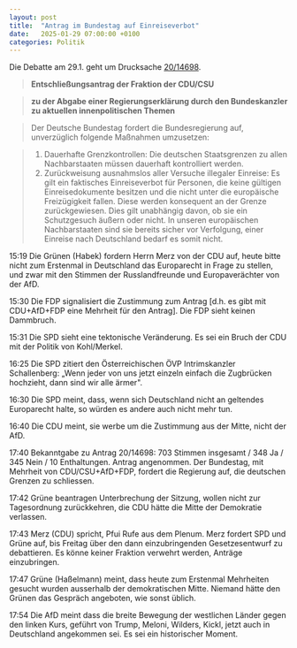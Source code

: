 ```yaml
---
layout: post
title:  "Antrag im Bundestag auf Einreiseverbot"
date:   2025-01-29 07:00:00 +0100
categories: Politik
---
```


Die Debatte am 29.1. geht um Drucksache [20/14698](https://dserver.bundestag.de/btd/20/146/2014698.pdf).

> **Entschließungsantrag der Fraktion der CDU/CSU**

> **zu der Abgabe einer Regierungserklärung durch den Bundeskanzler zu aktuellen innenpolitischen Themen**

> Der Deutsche Bundestag fordert die Bundesregierung auf, unverzüglich folgende Maßnahmen umzusetzen:

> 1. Dauerhafte Grenzkontrollen: Die deutschen Staatsgrenzen zu allen Nachbarstaaten müssen dauerhaft kontrolliert werden.
> 2. Zurückweisung ausnahmslos aller Versuche illegaler Einreise: Es gilt ein faktisches Einreiseverbot für Personen, die keine gültigen Einreisedokumente besitzen und die nicht unter die europäische Freizügigkeit fallen. Diese werden konsequent an der Grenze zurückgewiesen. Dies gilt unabhängig davon, ob sie ein Schutzgesuch äußern oder nicht. In unseren europäischen Nachbarstaaten sind sie bereits sicher vor Verfolgung, einer Einreise nach Deutschland bedarf es somit nicht.

15:19 Die Grünen (Habek) fordern Herrn Merz von der CDU auf, heute bitte nicht zum Erstenmal in Deutschland das Europarecht in Frage zu stellen, und zwar mit den Stimmen der Russlandfreunde und Europaverächter von der AfD.

15:30 Die FDP signalisiert die Zustimmung zum Antrag [d.h. es gibt mit CDU+AfD+FDP eine Mehrheit für den Antrag]. Die FDP sieht keinen Dammbruch.

15:31 Die SPD sieht eine tektonische Veränderung. Es sei ein Bruch der CDU mit der Politik von Kohl/Merkel.

16:25 Die SPD zitiert den Österreichischen ÖVP Intrimskanzler Schallenberg: „Wenn jeder von uns jetzt einzeln einfach die Zugbrücken hochzieht, dann sind wir alle ärmer".

16:30 Die SPD meint, dass, wenn sich Deutschland nicht an geltendes Europarecht halte, so würden es andere auch nicht mehr tun.

16:40 Die CDU meint, sie werbe um die Zustimmung aus der Mitte, nicht der AfD.

17:40 Bekanntgabe zu Antrag 20/14698: 703 Stimmen insgesamt / 348 Ja / 345 Nein / 10 Enthaltungen. Antrag angenommen. Der Bundestag, mit Mehrheit von CDU/CSU+AfD+FDP, fordert die Regierung auf, die deutschen Grenzen zu schliessen.

17:42 Grüne beantragen Unterbrechung der Sitzung, wollen nicht zur Tagesordnung zurückkehren, die CDU hätte die Mitte der Demokratie verlassen.

17:43 Merz (CDU) spricht, Pfui Rufe aus dem Plenum. Merz fordert SPD und Grüne auf, bis Freitag über den dann einzubringenden Gesetzesentwurf zu debattieren. Es könne keiner Fraktion verwehrt werden, Anträge einzubringen.

17:47 Grüne (Haßelmann) meint, dass heute zum Erstenmal Mehrheiten gesucht wurden ausserhalb der demokratischen Mitte. Niemand hätte den Grünen das Gespräch angeboten, wie sonst üblich.

17:54 Die AfD meint dass die breite Bewegung der westlichen Länder gegen den linken Kurs, geführt von Trump, Meloni, Wilders, Kickl, jetzt auch in Deutschland angekommen sei. Es sei ein historischer Moment.
